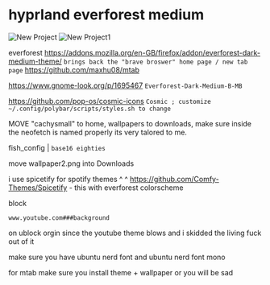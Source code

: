 # hyprland everforest medium

![New Project](https://github.com/user-attachments/assets/ff53c17f-1b00-42b3-9172-1da2ecea69ab)
![New Project1](https://github.com/user-attachments/assets/8c1baf52-e7cb-4928-b1f5-89c134bdc81e)


everforest
https://addons.mozilla.org/en-GB/firefox/addon/everforest-dark-medium-theme/ 
```brings back the "brave broswer" home page / new tab page```
https://github.com/maxhu08/mtab 


https://www.gnome-look.org/p/1695467 ```Everforest-Dark-Medium-B-MB```

https://github.com/pop-os/cosmic-icons ```Cosmic ; customize ~/.config/polybar/scripts/styles.sh to change```


MOVE "cachysmall" to home, wallpapers to downloads, make sure inside the neofetch is named properly its very talored to me.

fish_config | ```base16 eighties``` 

move wallpaper2.png into Downloads

i use spicetify for spotify themes 
^    ^
https://github.com/Comfy-Themes/Spicetify - this with everforest colorscheme

block 

```www.youtube.com###background```

on ublock orgin since the youtube theme blows and i skidded the living fuck out of it

make sure you have ubuntu nerd font and ubuntu nerd font mono

for mtab make sure you install theme + wallpaper or you will be sad
